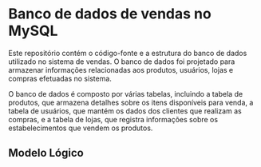 # Banco de dados de vendas no MySQL
Este repositório contém o código-fonte e a estrutura do banco de dados utilizado no sistema de vendas. O banco de dados foi projetado para armazenar informações relacionadas aos produtos, usuários, lojas e compras efetuadas no sistema.

O banco de dados é composto por várias tabelas, incluindo a tabela de produtos, que armazena detalhes sobre os itens disponíveis para venda, a tabela de usuários, que mantém os dados dos clientes que realizam as compras, e a tabela de lojas, que registra informações sobre os estabelecimentos que vendem os produtos.

## Modelo Lógico
